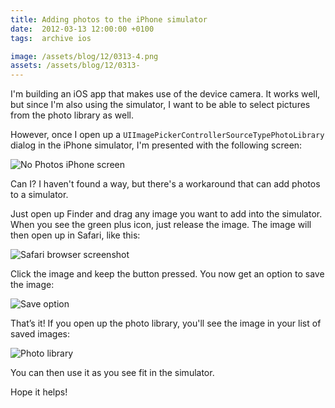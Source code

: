 ```yaml
---
title: Adding photos to the iPhone simulator
date:  2012-03-13 12:00:00 +0100
tags:  archive ios

image: /assets/blog/12/0313-4.png
assets: /assets/blog/12/0313-
---
```


I'm building an iOS app that makes use of the device camera. It works well, but since I'm also using the simulator, I want to be able to select pictures from the photo library as well.

However, once I open up a `UIImagePickerControllerSourceTypePhotoLibrary` dialog in the iPhone simulator, I'm presented with the following screen:

![No Photos iPhone screen]({{page.assets}}1.png "No Photos – You can sync photos and videos onto your iPhone using iTunes.") 

Can I? I haven't found a way, but there's a workaround that can add photos to a simulator.

Just open up Finder and drag any image you want to add into the simulator. When you see the green plus icon, just release the image. The image will then open up in Safari, like this:

![Safari browser screenshot]({{page.assets}}2.png "The Safari browser shows the image that was dragged to the simulator.")

Click the image and keep the button pressed. You now get an option to save the image:

![Save option]({{page.assets}}3.png "Press and hold the left mouse button to open the save and copy action sheet")

That’s it! If you open up the photo library, you'll see the image in your list of saved images:

![Photo library]({{page.assets}}4.png "The photo is added to the photo library")

You can then use it as you see fit in the simulator.

Hope it helps!